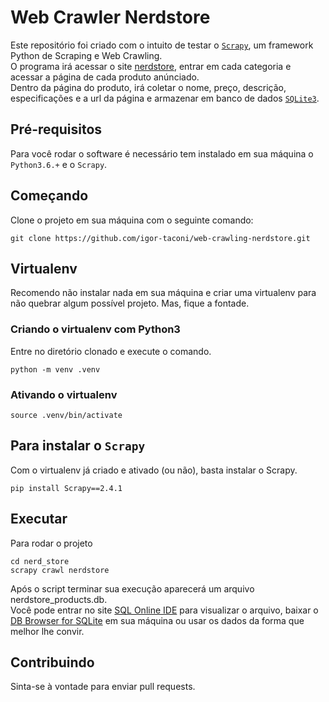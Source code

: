 # Web Crawler Nerdstore
Este repositório foi criado com o intuito de testar o [`Scrapy`](https://scrapy.org/), um framework Python de Scraping e Web Crawling.  
O programa irá acessar o site [nerdstore](https://nerdstore.com.br/), entrar em cada categoria e acessar a página de cada produto anúnciado.  
Dentro da página do produto, irá coletar o nome, preço, descrição, especificações e a url da página e armazenar em banco de dados [`SQLite3`](https://sqlite.org/index.html).

## Pré-requisitos
Para você rodar o software é necessário tem instalado em sua máquina o `Python3.6.+` e o `Scrapy`.  
## Começando
Clone o projeto em sua máquina com o seguinte comando:
```
git clone https://github.com/igor-taconi/web-crawling-nerdstore.git
```
## Virtualenv
Recomendo não instalar nada em sua máquina e criar uma virtualenv para não quebrar algum possível projeto. Mas, fique a fontade.
### Criando o virtualenv com Python3
Entre no diretório clonado e execute o comando.
```
python -m venv .venv
```
### Ativando o virtualenv
```
source .venv/bin/activate
```
## Para instalar o `Scrapy`
Com o virtualenv já criado e ativado (ou não), basta instalar o Scrapy.
 ```
pip install Scrapy==2.4.1
```
## Executar
Para rodar o projeto
```
cd nerd_store 
scrapy crawl nerdstore
```
Após o script terminar sua execução aparecerá um arquivo nerdstore_products.db.  
Você pode entrar no site [SQL Online IDE](https://sqliteonline.com/) para visualizar o arquivo, baixar o [DB Browser for SQLite](https://sqlitebrowser.org/dl/) em sua máquina ou usar os dados da forma que melhor lhe convir.
## Contribuindo
Sinta-se à vontade para enviar pull requests.
